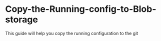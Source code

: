 # Copy-the-Running-config-to-Blob-storage
This guide will help you copy the running configuration to the git
